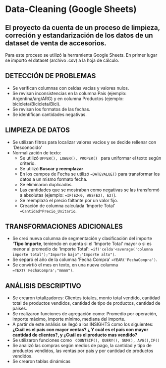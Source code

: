 # Data-Cleaning (Google Sheets)
## El proyecto da cuenta de un proceso de limpieza, correción y estandarización de los datos de un dataset de venta de accesorios.

Para este proceso se utilizó la herramienta Google Sheets.
En primer lugar se importó el dataset (archivo .csv) a la hoja de cálculo.

## DETECCIÓN DE PROBLEMAS
 - Se verifican columnas con celdas vacias y valores nulos.
 - Se revisan inconsistencias en la columna País (ejemplo: Argentina/arg/ARG) y en columna Productos (ejemplo: bicicleta/Bicicleta/Bici).
 - Se revisan los formatos de las fechas.
 - Se identifican cantidades negativas.

## LIMPIEZA DE DATOS
 - Se utilizan filtros para localizar valores vacios y se decide rellenar con 'Desconocido'
 - Normalización de texto:
     - Se utilizó ```UPPER(), LOWER(), PROPER() ``` para uniformar el texto según criterio.
     - Se utilizó **Buscar y reemplazar**
     - En los campos de Fecha se utilizó ```=DATEVALUE()``` para transformar los datos a un mismo formato fecha.
     - Se eliminaron duplicados.
     - Las cantidades que se mostraban como negativas se las transformó a absolutas (ejemplo: ```=IF(E2<0, ABS(E2), E2)```).
     - Se reemplazó el precio faltante por un valor fijo.
     - Creación de columna calculada 'Importe Total' ```=Cantidad*Precio_Unitario```.
   
## TRANSFORMACIONES ADICIONALES
- Se creó nueva columna de segmentación y clasificación del importe  **'Tipo Importe**, teniendo en cuenta si el 'Importe Total' mayor o si es menor al promedio de 'Importe Total': ```=if('celda'<average('columna importe total');"Importe bajo";"Importe alto")```.
- Se separó el año de la columna 'Fecha Compra' ```=YEAR('FechaCompra')```.
- Se convirtió el mes en texto, en una nueva columna ```=TEXT('FechaCompra';"mmmm")```.

## ANÁLISIS DESCRIPTIVO 
 - Se crearon totalizadores: Clientes totales, monto total vendido, cantidad total de productos vendidos, cantidad de tipo de productos, cantidad de paises.
 - Se realizaron funciones de agregación como: Promedio por operación, importe máximo, importe mínimo, mediana del importe.
 - A partir de este análisis se llegó a los INSIGHTS como los siguientes: **¿Cuál es el país con mayor ventas? ¿ Y cuál es el país con mayor cantidad de clientes?, y ¿Cuál es el producto mas vendido?**
- Se utilizaron funciones como ``` COUNTSIF(), QUERY(), SUM(), AVG(),IF()```
- Se analizó las compras según medios de pago, la cantidad y tipo de productos vendidos, las ventas por pais  y por cantidad de productos vendidos.
- Se crearon tablas dinámicas 
